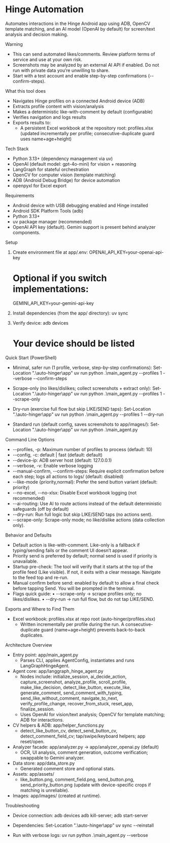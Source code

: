 # Hinge Automation

Automates interactions in the Hinge Android app using ADB, OpenCV template matching, and an AI model (OpenAI by default) for screen/text analysis and decision making.

Warning
- This can send automated likes/comments. Review platform terms of service and use at your own risk.
- Screenshots may be analyzed by an external AI API if enabled. Do not run with private data you’re unwilling to share.
- Start with a test account and enable step-by-step confirmations (--confirm-steps).

What this tool does
- Navigates Hinge profiles on a connected Android device (ADB)
- Extracts profile content with vision/analysis
- Makes a deterministic like-with-comment by default (configurable)
- Verifies navigation and logs results
- Exports results to:
  - A persistent Excel workbook at the repository root: profiles.xlsx (updated incrementally per profile; consecutive-duplicate guard uses name+age+height)

Tech Stack
- Python 3.13+ (dependency management via uv)
- OpenAI (default model: gpt-4o-mini) for vision + reasoning
- LangGraph for stateful orchestration
- OpenCV for computer vision (template matching)
- ADB (Android Debug Bridge) for device automation
- openpyxl for Excel export

Requirements
- Android device with USB debugging enabled and Hinge installed
- Android SDK Platform Tools (adb)
- Python 3.13+
- uv package manager (recommended)
- OpenAI API key (default). Gemini support is present behind analyzer components.

Setup
1) Create environment file at app/.env:
   OPENAI_API_KEY=your-openai-api-key
   # Optional if you switch implementations:
   GEMINI_API_KEY=your-gemini-api-key

2) Install dependencies (from the app/ directory):
   uv sync

3) Verify device:
   adb devices
   # Your device should be listed

Quick Start (PowerShell)
- Minimal, safer run (1 profile, verbose, step-by-step confirmations):
  Set-Location ".\auto-hinger\app"
  uv run python .\main_agent.py --profiles 1 --verbose --confirm-steps

- Scrape-only (no likes/dislikes; collect screenshots + extract only):
  Set-Location ".\auto-hinger\app"
  uv run python .\main_agent.py --profiles 1 --scrape-only

- Dry-run (exercise full flow but skip LIKE/SEND taps):
  Set-Location ".\auto-hinger\app"
  uv run python .\main_agent.py --profiles 1 --dry-run

- Standard run (default config, saves screenshots to app/images/):
  Set-Location ".\auto-hinger\app"
  uv run python .\main_agent.py


Command Line Options
- --profiles, -p: Maximum number of profiles to process (default: 10)
- --config, -c: default | fast (default: default)
- --device-ip: ADB server host (default: 127.0.0.1)
- --verbose, -v: Enable verbose logging
- --manual-confirm, --confirm-steps: Require explicit confirmation before each step; logs all actions to logs/ (default: disabled)
- --like-mode {priority,normal}: Prefer the send button variant (default: priority)
- --no-excel, --no-xlsx: Disable Excel workbook logging (not recommended)
- --ai-routing: Use AI to route actions instead of the default deterministic safeguards (off by default)
- --dry-run: Run full logic but skip LIKE/SEND taps (no actions sent).
- --scrape-only: Scrape-only mode; no like/dislike actions (data collection only).

Behavior and Defaults
- Default action is like-with-comment. Like-only is a fallback if typing/sending fails or the comment UI doesn’t appear.
- Priority send is preferred by default; normal send is used if priority is unavailable.
- Startup pre-check: The tool will verify that it starts at the top of the profile feed (Like visible). If not, it exits with a clear message. Navigate to the feed top and re-run.
- Manual confirm before send: enabled by default to allow a final check before tapping Send. You will be prompted in the terminal.
- Flags quick guide:
  • --scrape-only → scrape profiles only; no likes/dislikes.
  • --dry-run → run full flow, but do not tap LIKE/SEND.

Exports and Where to Find Them
- Excel workbook: profiles.xlsx at repo root (auto-hinger/profiles.xlsx)
  - Written incrementally per profile during the run. A consecutive-duplicate guard (name+age+height) prevents back-to-back duplicates.

Architecture Overview
- Entry point: app/main_agent.py
  - Parses CLI, applies AgentConfig, instantiates and runs LangGraphHingeAgent.
- Agent core: app/langgraph_hinge_agent.py
  - Nodes include: initialize_session, ai_decide_action, capture_screenshot, analyze_profile, scroll_profile, make_like_decision, detect_like_button, execute_like, generate_comment, send_comment_with_typing, send_like_without_comment, navigate_to_next, verify_profile_change, recover_from_stuck, reset_app, finalize_session.
  - Uses OpenAI for vision/text analysis; OpenCV for template matching; ADB for interactions.
- CV helpers & ADB: app/helper_functions.py
  - detect_like_button_cv, detect_send_button_cv, detect_comment_field_cv; tap/swipe/keyboard helpers; app reset/open.
- Analyzer facade: app/analyzer.py -> app/analyzer_openai.py (default)
  - OCR, UI analysis, comment generation, outcome verification; swappable to Gemini analyzer.
- Data store: app/data_store.py
  - Generated comment store and optional stats.
- Assets: app/assets/
  - like_button.png, comment_field.png, send_button.png, send_priority_button.png (update with device-specific crops if matching is unreliable).
- Images: app/images/ (created at runtime).

Troubleshooting
- Device connection:
  adb devices
  adb kill-server; adb start-server

- Dependencies:
  Set-Location ".\auto-hinger\app"
  uv sync --reinstall

- Run with verbose logs:
  uv run python .\main_agent.py --verbose
